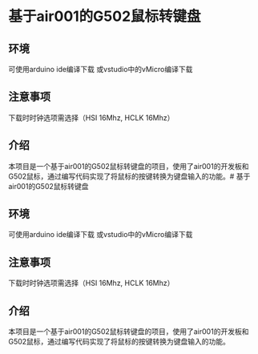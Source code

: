 # 基于air001的G502鼠标转键盘
## 环境
可使用arduino ide编译下载
或vstudio中的vMicro编译下载
## 注意事项
下载时时钟选项需选择（HSI 16Mhz, HCLK 16Mhz）
## 介绍
本项目是一个基于air001的G502鼠标转键盘的项目，使用了air001的开发板和G502鼠标，通过编写代码实现了将鼠标的按键转换为键盘输入的功能。# 基于air001的G502鼠标转键盘
## 环境
可使用arduino ide编译下载
或vstudio中的vMicro编译下载
## 注意事项
下载时时钟选项需选择（HSI 16Mhz, HCLK 16Mhz）
## 介绍
本项目是一个基于air001的G502鼠标转键盘的项目，使用了air001的开发板和G502鼠标，通过编写代码实现了将鼠标的按键转换为键盘输入的功能。